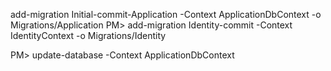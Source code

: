 add-migration Initial-commit-Application -Context ApplicationDbContext -o Migrations/Application
PM> add-migration Identity-commit -Context IdentityContext -o Migrations/Identity

PM> update-database -Context ApplicationDbContext